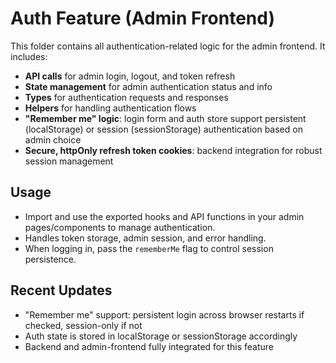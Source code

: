 # Auth Feature (Admin Frontend)

This folder contains all authentication-related logic for the admin frontend. It includes:

- **API calls** for admin login, logout, and token refresh
- **State management** for admin authentication status and info
- **Types** for authentication requests and responses
- **Helpers** for handling authentication flows
- **"Remember me" logic**: login form and auth store support persistent (localStorage) or session (sessionStorage) authentication based on admin choice
- **Secure, httpOnly refresh token cookies**: backend integration for robust session management

## Usage

- Import and use the exported hooks and API functions in your admin pages/components to manage authentication.
- Handles token storage, admin session, and error handling.
- When logging in, pass the `rememberMe` flag to control session persistence.

## Recent Updates

- "Remember me" support: persistent login across browser restarts if checked, session-only if not
- Auth state is stored in localStorage or sessionStorage accordingly
- Backend and admin-frontend fully integrated for this feature

